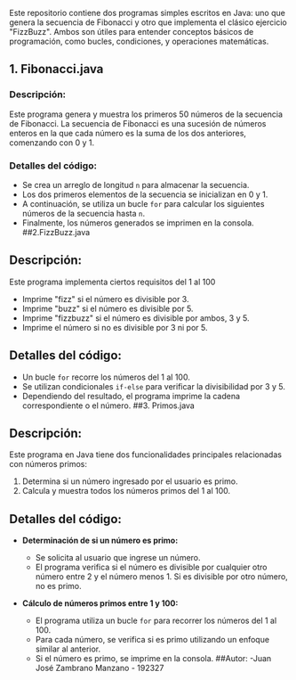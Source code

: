 Este repositorio contiene dos programas simples escritos en Java: uno que genera la secuencia de Fibonacci y otro que implementa el clásico ejercicio "FizzBuzz". Ambos son útiles para entender conceptos básicos de programación, como bucles, condiciones, y operaciones matemáticas.

## 1. Fibonacci.java

### Descripción:
Este programa genera y muestra los primeros 50 números de la secuencia de Fibonacci. La secuencia de Fibonacci es una sucesión de números enteros en la que cada número es la suma de los dos anteriores, comenzando con 0 y 1.

### Detalles del código:
- Se crea un arreglo de longitud `n` para almacenar la secuencia.
- Los dos primeros elementos de la secuencia se inicializan en 0 y 1.
- A continuación, se utiliza un bucle `for` para calcular los siguientes números de la secuencia hasta `n`.
- Finalmente, los números generados se imprimen en la consola.
##2.FizzBuzz.java

## Descripción:
Este programa implementa ciertos requisitos del 1 al 100
- Imprime "fizz" si el número es divisible por 3.
- Imprime "buzz" si el número es divisible por 5.
- Imprime "fizzbuzz" si el número es divisible por ambos, 3 y 5.
- Imprime el número si no es divisible por 3 ni por 5.

## Detalles del código:
- Un bucle `for` recorre los números del 1 al 100.
- Se utilizan condicionales `if-else` para verificar la divisibilidad por 3 y 5.
- Dependiendo del resultado, el programa imprime la cadena correspondiente o el número.
##3. Primos.java

## Descripción:
Este programa en Java tiene dos funcionalidades principales relacionadas con números primos:
1. Determina si un número ingresado por el usuario es primo.
2. Calcula y muestra todos los números primos del 1 al 100.
## Detalles del código:

- **Determinación de si un número es primo:**
  - Se solicita al usuario que ingrese un número.
  - El programa verifica si el número es divisible por cualquier otro número entre 2 y el número menos 1. Si es divisible por otro número, no es primo.
  
- **Cálculo de números primos entre 1 y 100:**
  - El programa utiliza un bucle `for` para recorrer los números del 1 al 100.
  - Para cada número, se verifica si es primo utilizando un enfoque similar al anterior.
  - Si el número es primo, se imprime en la consola.
##Autor:
  -Juan José Zambrano Manzano - 192327


